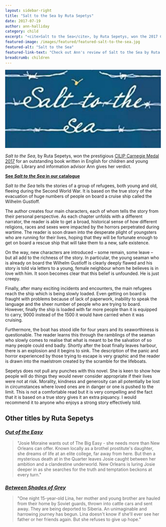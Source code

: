 ```yaml
---
layout: sidebar-right
title: "Salt to the Sea by Ruta Sepetys"
date: 2017-07-19
author: ann-halliday
category: child
excerpt: "<cite>Salt to the Sea</cite>, by Ruta Sepetys, won the 2017 Carnegie Medal. Library and information advisor Ann gives her verdict."
featured-image: /images/featured/featured-salt-to-the-sea.jpg
featured-alt: "Salt to the Sea"
featured-link-text: "Check out Ann's review of Salt to the Sea by Ruta Sepetys."
breadcrumb: children
---
```


![Salt to the Sea](/images/featured/featured-salt-to-the-sea.jpg)

<cite>Salt to the Sea</cite>, by Ruta Sepetys, won the prestigious [CILIP Carnegie Medal 2017](/parents-carers-and-children/children/carnegie-longlist-2017/) for an outstanding book written in English for children and young people. Library and information advisor Ann gives her verdict.

**[See <cite>Salt to the Sea</cite> in our catalogue](https://suffolk.spydus.co.uk/cgi-bin/spydus.exe/ENQ/OPAC/BIBENQ?BRN=1895347)**

<cite>Salt to the Sea</cite> tells the stories of a group of refugees, both young and old, fleeing during the Second World War. It is based on the true story of the evacuation of huge numbers of people on board a cruise ship called the Wilhelm Gustloff.

The author creates four main characters, each of whom tells the story from their personal perspective. As each chapter unfolds with a different narrator, the reader is able to get a broad, historical sense of how different religions, races and sexes were impacted by the horrors perpetrated during wartime. The reader is soon drawn into the desperate plight of youngsters who are running for their lives, hoping that they will be fortunate enough to get on board a rescue ship that will take them to a new, safe existence.

On the way, new characters are introduced – some remain, some leave – but all add to the richness of the story. In particular, the young seaman who is already on board the Wilhelm Gustloff is clearly deeply flawed and his story is told via letters to a young, female neighbour whom he believes is in love with him. It soon becomes clear that this belief is unfounded. He is just creepy.

Finally, after many exciting incidents and encounters, the main refugees reach the ship which is being slowly loaded. Even getting on board is fraught with problems because of lack of paperwork, inability to speak the language and the sheer number of people who are trying to board. However, finally the ship is loaded with far more people than it is equipped to carry, 9000 instead of the 1500 it would have carried when it was cruising.

Furthermore, the boat has stood idle for four years and its seaworthiness is questionable. The reader learns this through the ramblings of the seaman who slowly comes to realise that what is meant to be the salvation of so many people could end badly. Shortly after the boat finally leaves harbour, there is an explosion and it begins to sink. The description of the panic and horror experienced by those trying to escape is very graphic and the reader is drawn into the maelstrom created by the scramble for the lifeboats.

Sepetys does not pull any punches with this novel. She is keen to show how people will do things they would never consider appropriate if their lives were not at risk. Morality, kindness and generosity can all potentially be lost in circumstances where loved ones are in danger or one is pushed to the limit. This is not a comfortable read but it is very compelling and the fact that it is based on a true story gives it an extra piquancy. I would recommend it to anyone who enjoys a strong story effectively told.

## Other titles by Ruta Sepetys

### [<cite>Out of the Easy</cite>](https://suffolk.spydus.co.uk/cgi-bin/spydus.exe/ENQ/OPAC/BIBENQ?BRN=1321014)

> "Josie Moraine wants out of The Big Easy - she needs more than New Orleans can offer. Known locally as a brothel prostitute's daughter, she dreams of life at an elite college, far away from here. But then a mysterious death at in the Quarter leaves Josie caught between her ambition and a clandestine underworld. New Orleans is luring Josie deeper in as she searches for the truth and temptation beckons at every turn."

### [<cite>Between Shades of Grey</cite>](https://suffolk.spydus.co.uk/cgi-bin/spydus.exe/ENQ/OPAC/BIBENQ?BRN=287234)

> "One night 15-year-old Lina, her mother and young brother are hauled from their home by Soviet guards, thrown into cattle cars and sent away. They are being deported to Siberia. An unimaginable and harrowing journey has begun. Lina doesn't know if she'll ever see her father or her friends again. But she refuses to give up hope."
